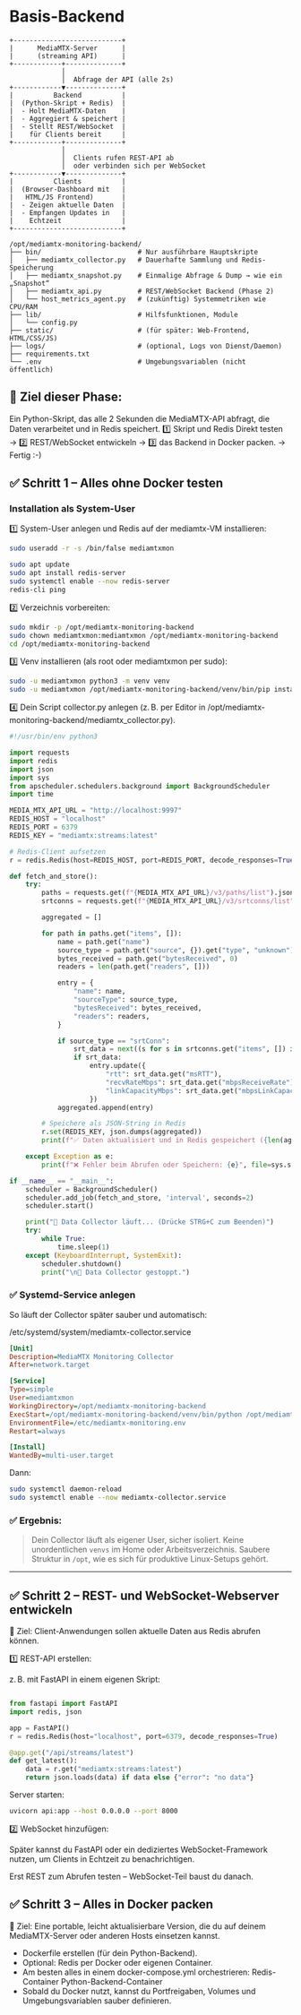 # Basis-Backend

```text
+---------------------------+
|      MediaMTX-Server      |
|      (streaming API)      |
+------------+--------------+
             │
             │  Abfrage der API (alle 2s)
+------------▼--------------+
|          Backend          |
|  (Python-Skript + Redis)  |
|  - Holt MediaMTX-Daten    |
|  - Aggregiert & speichert |
|  - Stellt REST/WebSocket  |
|    für Clients bereit     |
+------------+--------------+
             │
             │  Clients rufen REST-API ab
             │  oder verbinden sich per WebSocket
+------------▼--------------+
|          Clients          |
|  (Browser-Dashboard mit   |
|   HTML/JS Frontend)       |
|  - Zeigen aktuelle Daten  |
|  - Empfangen Updates in   |
|    Echtzeit               |
+---------------------------+

```
```
/opt/mediamtx-monitoring-backend/
├── bin/                        # Nur ausführbare Hauptskripte
│   ├── mediamtx_collector.py   # Dauerhafte Sammlung und Redis-Speicherung
│   ├── mediamtx_snapshot.py    # Einmalige Abfrage & Dump → wie ein „Snapshot“
│   ├── mediamtx_api.py         # REST/WebSocket Backend (Phase 2)
│   └── host_metrics_agent.py   # (zukünftig) Systemmetriken wie CPU/RAM
├── lib/                        # Hilfsfunktionen, Module
│   └── config.py
├── static/                     # (für später: Web-Frontend, HTML/CSS/JS)
├── logs/                       # (optional, Logs von Dienst/Daemon)
├── requirements.txt
└── .env                        # Umgebungsvariablen (nicht öffentlich)

```

## 🎯 Ziel dieser Phase:
Ein Python-Skript, das alle 2 Sekunden die MediaMTX-API abfragt, die Daten verarbeitet und in Redis speichert.
1️⃣ Skript und Redis Direkt testen → 2️⃣ REST/WebSocket entwickeln → 3️⃣ das Backend in Docker packen. -> Fertig :-)


## ✅ Schritt 1 – Alles ohne Docker testen
### Installation als System-User

1️⃣ System-User anlegen und Redis auf der mediamtx-VM installieren:
```bash
sudo useradd -r -s /bin/false mediamtxmon

```

```bash
sudo apt update
sudo apt install redis-server
sudo systemctl enable --now redis-server
redis-cli ping

```

2️⃣ Verzeichnis vorbereiten:
```bash
sudo mkdir -p /opt/mediamtx-monitoring-backend
sudo chown mediamtxmon:mediamtxmon /opt/mediamtx-monitoring-backend
cd /opt/mediamtx-monitoring-backend

```
3️⃣ Venv installieren (als root oder mediamtxmon per sudo):
```bash
sudo -u mediamtxmon python3 -m venv venv
sudo -u mediamtxmon /opt/mediamtx-monitoring-backend/venv/bin/pip install requests redis apscheduler

```

4️⃣ Dein Script collector.py anlegen (z. B. per Editor in /opt/mediamtx-monitoring-backend/mediamtx_collector.py).
```python
#!/usr/bin/env python3

import requests
import redis
import json
import sys
from apscheduler.schedulers.background import BackgroundScheduler
import time

MEDIA_MTX_API_URL = "http://localhost:9997"
REDIS_HOST = "localhost"
REDIS_PORT = 6379
REDIS_KEY = "mediamtx:streams:latest"

# Redis-Client aufsetzen
r = redis.Redis(host=REDIS_HOST, port=REDIS_PORT, decode_responses=True)

def fetch_and_store():
    try:
        paths = requests.get(f"{MEDIA_MTX_API_URL}/v3/paths/list").json()
        srtconns = requests.get(f"{MEDIA_MTX_API_URL}/v3/srtconns/list").json()

        aggregated = []

        for path in paths.get("items", []):
            name = path.get("name")
            source_type = path.get("source", {}).get("type", "unknown")
            bytes_received = path.get("bytesReceived", 0)
            readers = len(path.get("readers", []))

            entry = {
                "name": name,
                "sourceType": source_type,
                "bytesReceived": bytes_received,
                "readers": readers,
            }

            if source_type == "srtConn":
                srt_data = next((s for s in srtconns.get("items", []) if s.get("path") == name), None)
                if srt_data:
                    entry.update({
                        "rtt": srt_data.get("msRTT"),
                        "recvRateMbps": srt_data.get("mbpsReceiveRate"),
                        "linkCapacityMbps": srt_data.get("mbpsLinkCapacity"),
                    })
            aggregated.append(entry)

        # Speichere als JSON-String in Redis
        r.set(REDIS_KEY, json.dumps(aggregated))
        print(f"✅ Daten aktualisiert und in Redis gespeichert ({len(aggregated)} Einträge)")

    except Exception as e:
        print(f"❌ Fehler beim Abrufen oder Speichern: {e}", file=sys.stderr)

if __name__ == "__main__":
    scheduler = BackgroundScheduler()
    scheduler.add_job(fetch_and_store, 'interval', seconds=2)
    scheduler.start()

    print("🔄 Data Collector läuft... (Drücke STRG+C zum Beenden)")
    try:
        while True:
            time.sleep(1)
    except (KeyboardInterrupt, SystemExit):
        scheduler.shutdown()
        print("\n🛑 Data Collector gestoppt.")

```

### ✅ Systemd-Service anlegen
So läuft der Collector später sauber und automatisch:

/etc/systemd/system/mediamtx-collector.service
```ini
[Unit]
Description=MediaMTX Monitoring Collector
After=network.target

[Service]
Type=simple
User=mediamtxmon
WorkingDirectory=/opt/mediamtx-monitoring-backend
ExecStart=/opt/mediamtx-monitoring-backend/venv/bin/python /opt/mediamtx-monitoring-backend/collector.py
EnvironmentFile=/etc/mediamtx-monitoring.env
Restart=always

[Install]
WantedBy=multi-user.target

```
Dann:
```bash
sudo systemctl daemon-reload
sudo systemctl enable --now mediamtx-collector.service

```
### ✅ Ergebnis:

>Dein Collector läuft als eigener User, sicher isoliert.
>Keine unordentlichen `venvs` im Home oder Arbeitsverzeichnis.
>Saubere Struktur in `/opt`, wie es sich für produktive Linux-Setups gehört.

---

## ✅ Schritt 2 – REST- und WebSocket-Webserver entwickeln
🎯 Ziel: Client-Anwendungen sollen aktuelle Daten aus Redis abrufen können.

1️⃣ REST-API erstellen:

z. B. mit FastAPI in einem eigenen Skript:
```python

from fastapi import FastAPI
import redis, json

app = FastAPI()
r = redis.Redis(host="localhost", port=6379, decode_responses=True)

@app.get("/api/streams/latest")
def get_latest():
    data = r.get("mediamtx:streams:latest")
    return json.loads(data) if data else {"error": "no data"}

```
Server starten:
```bash
uvicorn api:app --host 0.0.0.0 --port 8000

```
2️⃣ WebSocket hinzufügen:

Später kannst du FastAPI oder ein dediziertes WebSocket-Framework nutzen, um Clients in Echtzeit zu benachrichtigen.

Erst REST zum Abrufen testen – WebSocket-Teil baust du danach.

## ✅ Schritt 3 – Alles in Docker packen
🎯 Ziel: Eine portable, leicht aktualisierbare Version, die du auf deinem MediaMTX-Server oder anderen Hosts einsetzen kannst.

- Dockerfile erstellen (für dein Python-Backend).
- Optional: Redis per Docker oder eigenen Container.
- Am besten alles in einem docker-compose.yml orchestrieren:
  Redis-Container
  Python-Backend-Container
- Sobald du Docker nutzt, kannst du Portfreigaben, Volumes und Umgebungsvariablen sauber definieren.
  
